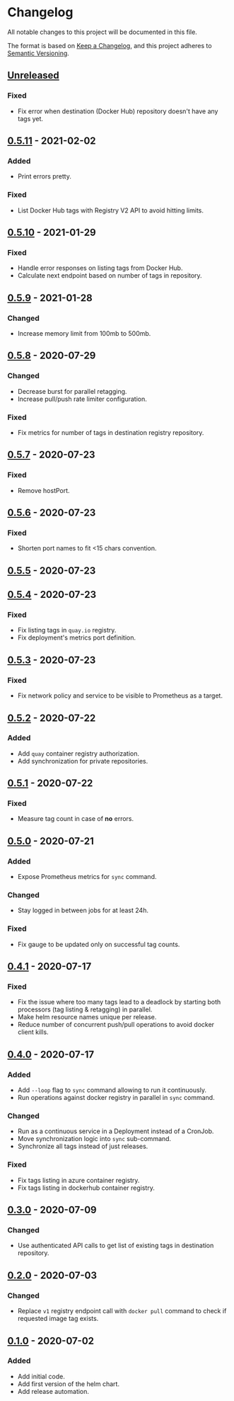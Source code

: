 # Changelog

All notable changes to this project will be documented in this file.

The format is based on [Keep a Changelog](https://keepachangelog.com/en/1.0.0/),
and this project adheres to [Semantic Versioning](https://semver.org/spec/v2.0.0.html).

## [Unreleased]

### Fixed

- Fix error when destination (Docker Hub) repository doesn't have any tags yet.

## [0.5.11] - 2021-02-02

### Added

- Print errors pretty.

### Fixed

- List Docker Hub tags with Registry V2 API to avoid hitting limits.

## [0.5.10] - 2021-01-29

### Fixed

- Handle error responses on listing tags from Docker Hub.
- Calculate next endpoint based on number of tags in repository.

## [0.5.9] - 2021-01-28

### Changed

- Increase memory limit from 100mb to 500mb.

## [0.5.8] - 2020-07-29

### Changed

- Decrease burst for parallel retagging.
- Increase pull/push rate limiter configuration.

### Fixed

- Fix metrics for number of tags in destination registry repository.

## [0.5.7] - 2020-07-23

### Fixed

- Remove hostPort.

## [0.5.6] - 2020-07-23

### Fixed

- Shorten port names to fit <15 chars convention.

## [0.5.5] - 2020-07-23

## [0.5.4] - 2020-07-23


### Fixed

- Fix listing tags in `quay.io` registry.
- Fix deployment's metrics port definition.

## [0.5.3] - 2020-07-23

### Fixed

- Fix network policy and service to be visible to Prometheus as a target.

## [0.5.2] - 2020-07-22

### Added

- Add `quay` container registry authorization.
- Add synchronization for private repositories.

## [0.5.1] - 2020-07-22

### Fixed

- Measure tag count in case of **no** errors.


## [0.5.0] - 2020-07-21

### Added

- Expose Prometheus metrics for `sync` command.

### Changed

- Stay logged in between jobs for at least 24h.

### Fixed

- Fix gauge to be updated only on successful tag counts.

## [0.4.1] - 2020-07-17

### Fixed

- Fix the issue where too many tags lead to a deadlock by starting both
  processors (tag listing & retagging) in parallel.
- Make helm resource names unique per release.
- Reduce number of concurrent push/pull operations to avoid docker client
  kills.

## [0.4.0] - 2020-07-17

### Added

- Add `--loop` flag to `sync` command allowing to run it continuously.
- Run operations against docker registry in parallel in `sync` command.

### Changed

- Run as a continuous service in a Deployment instead of a CronJob.
- Move synchronization logic into `sync` sub-command.
- Synchronize all tags instead of just releases.

### Fixed

- Fix tags listing in azure container registry.
- Fix tags listing in dockerhub container registry.

## [0.3.0] - 2020-07-09

### Changed

- Use authenticated API calls to get list of existing tags in destination repository.

## [0.2.0] - 2020-07-03

### Changed

- Replace `v1` registry endpoint call with `docker pull` command to check if requested image tag exists.

## [0.1.0] - 2020-07-02

### Added

- Add initial code.
- Add first version of the helm chart.
- Add release automation.

[Unreleased]: https://github.com/giantswarm/crsync/compare/v0.5.11...HEAD
[0.5.11]: https://github.com/giantswarm/crsync/compare/v0.5.10...v0.5.11
[0.5.10]: https://github.com/giantswarm/crsync/compare/v0.5.9...v0.5.10
[0.5.9]: https://github.com/giantswarm/crsync/compare/v0.5.8...v0.5.9
[0.5.8]: https://github.com/giantswarm/crsync/compare/v0.5.7...v0.5.8
[0.5.7]: https://github.com/giantswarm/crsync/compare/v0.5.6...v0.5.7
[0.5.6]: https://github.com/giantswarm/crsync/compare/v0.5.5...v0.5.6
[0.5.5]: https://github.com/giantswarm/crsync/compare/v0.5.4...v0.5.5
[0.5.4]: https://github.com/giantswarm/crsync/compare/v0.5.3...v0.5.4
[0.5.3]: https://github.com/giantswarm/crsync/compare/v0.5.2...v0.5.3
[0.5.2]: https://github.com/giantswarm/crsync/compare/v0.5.1...v0.5.2
[0.5.1]: https://github.com/giantswarm/crsync/compare/v0.5.0...v0.5.1
[0.5.0]: https://github.com/giantswarm/crsync/compare/v0.4.1...v0.5.0
[0.4.1]: https://github.com/giantswarm/crsync/compare/v0.4.0...v0.4.1
[0.4.0]: https://github.com/giantswarm/crsync/compare/v0.3.0...v0.4.0
[0.3.0]: https://github.com/giantswarm/crsync/compare/v0.2.0...v0.3.0
[0.2.0]: https://github.com/giantswarm/crsync/compare/v0.1.0...v0.2.0
[0.1.0]: https://github.com/giantswarm/crsync/releases/tag/v0.1.0

